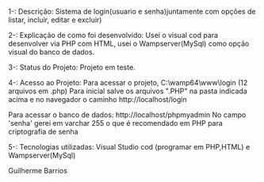 1-: Descrição:
  Sistema de login(usuario e senha)juntamente com opções de listar, incluir, editar e excluir)
  
2-: Explicação de como foi desenvolvido:
  Usei o visual cod para desenvolver via PHP com HTML, usei o Wampserver(MySql) como opção visual do banco de dados. 

3-: Status do Projeto:
  Projeto em teste.

4-: Acesso ao Projeto:
  Para acessar o projeto, C:\wamp64\www\login (12 arquivos em .php)
  Para inicial salve os arquivos ".PHP" na pasta indicada acima e no navegador o caminho http://localhost/login
  
  Para acessar o banco de dados:
  http://localhost/phpmyadmin
  No campo 'senha' gerei em varchar 255 o que é recomendado em PHP para criptografia de senha
  
 5-: Tecnologias utilizadas:
  Visual Studio cod (programar em PHP,HTML) e Wampserver(MySql)
  
Guilherme Barrios
